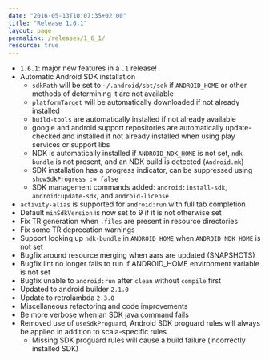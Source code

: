 ```yaml
---
date: "2016-05-13T10:07:35+02:00"
title: "Release 1.6.1"
layout: page
permalink: /releases/1_6_1/
resource: true
---
```


* `1.6.1`: major new features in a `.1` release!
* Automatic Android SDK installation
  * `sdkPath` will be set to `~/.android/sbt/sdk` if `ANDROID_HOME` or other methods of determining it are not available
  * `platformTarget` will be automatically downloaded if not already installed
  * `build-tools` are automatically installed if not already available
  * google and android support repositories are automatically update-checked and installed if not already installed when using play services or support libs
  * NDK is automatically installed if `ANDROID_NDK_HOME` is not set, `ndk-bundle` is not present, and an NDK build is detected (`Android.mk`)
  * SDK installation has a progress indicator, can be suppressed using `showSdkProgress := false`
  * SDK management commands added: `android:install-sdk`, `android:update-sdk`, and `android-license`
* `activity-alias` is supported for `android:run` with full tab completion
* Default `minSdkVersion` is now set to 9 if it is not otherwise set
* Fix TR generation when `.files` are present in resource directories
* Fix some TR deprecation warnings
* Support looking up `ndk-bundle` in `ANDROID_HOME` when `ANDROID_NDK_HOME` is not set
* Bugfix around resource merging when aars are updated (SNAPSHOTS)
* Bugfix lint no longer fails to run if ANDROID_HOME environment variable is not set
* Bugfix unable to `android:run` after `clean` without `compile` first
* Updated to android builder `2.1.0`
* Update to retrolambda `2.3.0`
* Miscellaneous refactoring and code improvements
* Be more verbose when an SDK java command fails
* Removed use of `useSdkProguard`, Android SDK proguard rules will always be applied in addition to scala-specific rules
  * Missing SDK proguard rules will cause a build failure (incorrectly installed SDK)
